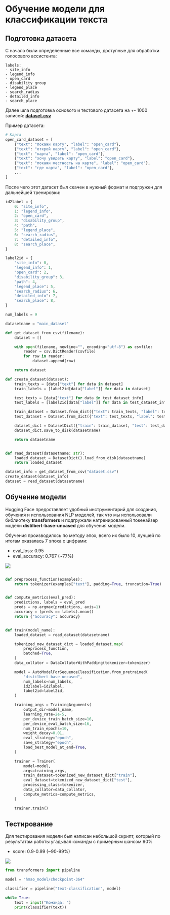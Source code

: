 # Обучение модели для классификации текста

## Подготовка датасета

С начало были определенные все команды, доступные для обработки голосового ассистента:

```
labels:
- site_info
- legend_info
- open_card
- disability_group
- legend_place
- search_radius
- detailed_info
- search_place
```

Далее шла подготовка основого и тестового датасета на +- 1000 записей: **[dataset.csv](../train/dataset.csv)**

Пример датасета:
```python
# Карта
open_card_dataset = [
    {"text": "покажи карту", "label": "open_card"},
    {"text": "открой карту", "label": "open_card"},
    {"text": "карта", "label": "open_card"},
    {"text": "хочу увидеть карту", "label": "open_card"},
    {"text": "покажи местность на карте", "label": "open_card"},
    {"text": "где карта", "label": "open_card"},
    ...
]
```

После чего этот датасет был скачен в нужный формат и подгружен для дальнейшей тренировки:

```python
id2label = {
    0: "site_info",
    1: "legend_info",
    2: "open_card",
    3: "disability_group",
    4: "path",
    5: "legend_place",
    6: "search_radius",
    7: "detailed_info",
    8: "search_place",
}

label2id = {
    "site_info": 0,
    "legend_info": 1,
    "open_card": 2,
    "disability_group": 3,
    "path": 4,
    "legend_place": 5,
    "search_radius": 6,
    "detailed_info": 7,
    "search_place": 8,
}

num_labels = 9

datasetname = "main_dataset"

def get_dataset_from_csv(filename):
    dataset = []

    with open(filename, newline="", encoding="utf-8") as csvfile:
        reader = csv.DictReader(csvfile)
        for row in reader:
            dataset.append(row)

    return dataset

def create_dataset(dataset):
    train_texts = [data["text"] for data in dataset]
    train_labels = [label2id[data["label"]] for data in dataset]

    test_texts = [data["text"] for data in test_dataset_info]
    test_labels = [label2id[data["label"]] for data in test_dataset_info]

    train_dataset = Dataset.from_dict({"text": train_texts, "label": train_labels})
    test_dataset = Dataset.from_dict({"text": test_texts, "label": test_labels})

    dataset_dict = DatasetDict({"train": train_dataset, "test": test_dataset})
    dataset_dict.save_to_disk(datasetname)

    return datasetname


def read_dataset(datasetname: str):
    loaded_dataset = DatasetDict().load_from_disk(datasetname)
    return loaded_dataset

dataset_info = get_dataset_from_csv("dataset.csv")
create_dataset(dataset_info)
dataset = read_dataset(datasetname)
```

## Обучение модели

Hugging Face предоставляет удобный инструментарий для создания, обучения и использования NLP моделей, так что мы использовали библиотеку **transformers** и подгружали натренированный токенайзер модели **distilbert-base-uncased** для обучения модели.

Обучения производилось по методу эпох, всего их было 10, лучшей по итогам оказалась 7 эпоха с цифрами:
- eval_loss: 0.95
- eval_accuracy: 0.767 (~77%)

<img align="center" src="../images/train.jpg">

```python

def preprocess_function(examples):
    return tokenizer(examples["text"], padding=True, truncation=True)


def compute_metrics(eval_pred):
    predictions, labels = eval_pred
    preds = np.argmax(predictions, axis=1)
    accuracy = (preds == labels).mean()
    return {"accuracy": accuracy}


def train(model_name):
    loaded_dataset = read_dataset(datasetname)

    tokenized_new_dataset_dict = loaded_dataset.map(
        preprocess_function,
        batched=True,
    )
    data_collator = DataCollatorWithPadding(tokenizer=tokenizer)

    model = AutoModelForSequenceClassification.from_pretrained(
        "distilbert-base-uncased",
        num_labels=num_labels,
        id2label=id2label,
        label2id=label2id,
    )

    training_args = TrainingArguments(
        output_dir=model_name,
        learning_rate=2e-5,
        per_device_train_batch_size=16,
        per_device_eval_batch_size=16,
        num_train_epochs=10,
        weight_decay=0.01,
        eval_strategy="epoch",
        save_strategy="epoch",
        load_best_model_at_end=True,
    )

    trainer = Trainer(
        model=model,
        args=training_args,
        train_dataset=tokenized_new_dataset_dict["train"],
        eval_dataset=tokenized_new_dataset_dict["test"],
        processing_class=tokenizer,
        data_collator=data_collator,
        compute_metrics=compute_metrics,
    )

    trainer.train()
```

## Тестирование

Для тестирования модели был написан небольшой скрипт, который по результатам работы угадывал команды с примерным шансом 90%

- score: 0.9-0.99 (~90-99%)

<img align="center" src="../images/train_result.jpg">

```python
from transformers import pipeline

model = "hmao_model/checkpoint-364"

classifier = pipeline("text-classification", model)

while True:
    text = input("Команда: ")
    print(classifier(text))

```